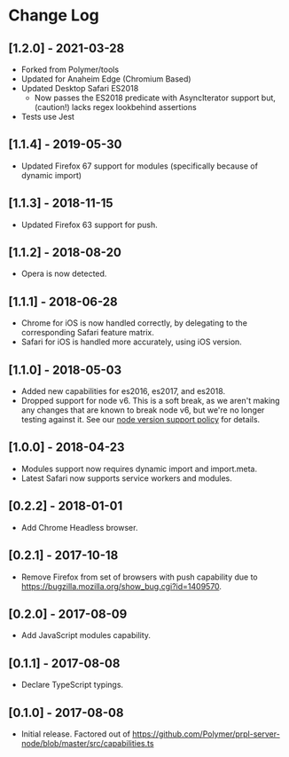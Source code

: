 # Change Log

<!-- ## Unreleased -->
<!-- Add new, unreleased changes here. -->

## [1.2.0] - 2021-03-28
* Forked from Polymer/tools
* Updated for Anaheim Edge (Chromium Based)
* Updated Desktop Safari ES2018
  * Now passes the ES2018 predicate with AsyncIterator support but,
    (caution!) lacks regex lookbehind assertions
* Tests use Jest

## [1.1.4] - 2019-05-30
* Updated Firefox 67 support for modules (specifically because of dynamic import)

## [1.1.3] - 2018-11-15
* Updated Firefox 63 support for push.

## [1.1.2] - 2018-08-20
* Opera is now detected.

## [1.1.1] - 2018-06-28
* Chrome for iOS is now handled correctly, by delegating to the corresponding
  Safari feature matrix.
* Safari for iOS is handled more accurately, using iOS version.

## [1.1.0] - 2018-05-03
* Added new capabilities for es2016, es2017, and es2018.
* Dropped support for node v6. This is a soft break, as we aren't making any
  changes that are known to break node v6, but we're no longer testing against
  it. See our [node version support
  policy](https://www.polymer-project.org/2.0/docs/tools/node-support) for
  details.

## [1.0.0] - 2018-04-23
- Modules support now requires dynamic import and import.meta.
- Latest Safari now supports service workers and modules.

## [0.2.2] - 2018-01-01
- Add Chrome Headless browser.

## [0.2.1] - 2017-10-18
- Remove Firefox from set of browsers with push capability due to
  https://bugzilla.mozilla.org/show_bug.cgi?id=1409570.

## [0.2.0] - 2017-08-09
- Add JavaScript modules capability.

## [0.1.1] - 2017-08-08
- Declare TypeScript typings.

## [0.1.0] - 2017-08-08
- Initial release. Factored out of
  https://github.com/Polymer/prpl-server-node/blob/master/src/capabilities.ts
